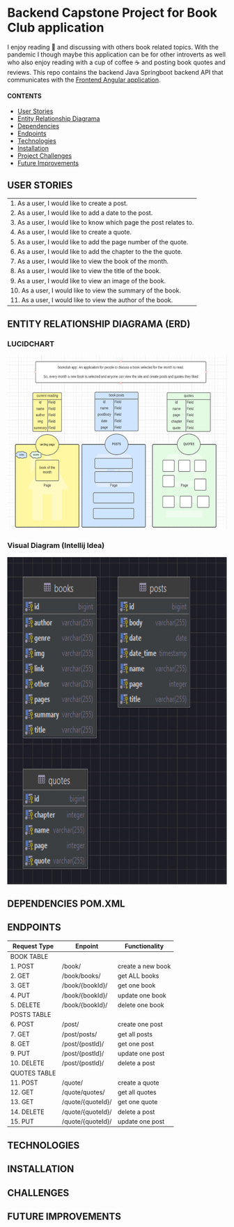 # Backend Capstone Project for Book Club application

<p>I enjoy reading 📖 and discussing with others book related topics. With the pandemic I though maybe this application can be for other introverts as well who also enjoy reading with a cup of coffee ☕ and posting book quotes and reviews. This repo contains the backend Java Springboot backend API that communicates with the <a href="https://github.com/yaretzyc/frontend-capstoneproject" target="_blank">Frontend Angular application</a>.</p>


#### CONTENTS
- [User Stories](#USER-STORIES)
- [Entity Relationship Diagrama](#ENTITY-RELATIONSHIP-DIAGRAMA-(ERD))
- [Dependencies](#DEPENDENCIES-POM.XML)
- [Endpoints](#ENDPOINTS)
- [Technologies](#TECHNOLOGIES)
- [Installation](#INSTALLATION)
- [Project Challenges](#CHALLENGES)
- [Future Improvements](#FUTURE-IMPROVEMENTS)


## USER STORIES
| | 
|:---|
|1.	As a user, I would like to create a post.
|2.	As a user, I would like to add a date to the post.
|3.	As a user, I would like to know which page the post relates to.
|4.	As a user, I would like to create a quote.
|5.	As a user, I would like to add the page number of the quote.
|6.	As a user, I would like to add the chapter to the the quote.
|7.	As a user, I would like to view the book of the month.
|8. As a user, I would like to view the title of the book.
|9. As a user, I would like to view an image of the book.
|10. As a user, I would like to view the summary of the book.
|11. As a user, I would like to view the author of the book.

## ENTITY RELATIONSHIP DIAGRAMA (ERD)
### LUCIDCHART
<p align="center"><img alt="lucidchart_diagram" height="400" src="planning/lucidChart.png"/>
   
### Visual Diagram (Intellij Idea)
<p align="center"><img alt="visual diagram from intellij idea" height="750" src="planning/visualDiagram.png"/>


## DEPENDENCIES POM.XML

## ENDPOINTS
   | Request Type | Enpoint | Functionality |
|--|--|--|
|BOOK TABLE|
| 1. POST | /book/ | create a new book |
|2. GET | /book/books/ | get ALL books |
|3. GET | /book/{bookId}/ | get one book |
|4. PUT | /book/{bookId}/ | update one book |
|5. DELETE | /book/{bookId}/ | delete one book |
|POSTS TABLE|
|6. POST | /post/ | create one post |
|7. GET | /post/posts/ | get all posts |
|8. GET | /post/{postId}/ | get one post |
|9. PUT | /post/{postId}/ | update one post |
|10. DELETE | /post/{postId}/ | delete a post |
|QUOTES TABLE|
|11. POST |/quote/ | create a quote |
|12. GET | /quote/quotes/ | get all quotes |
|13. GET | /quote/{quoteId}/ | get one quote |
|14. DELETE | /quote/{quoteId}/ | delete a post |
|15. PUT | /quote/{quoteId}/ | update one post|
## TECHNOLOGIES 

## INSTALLATION

## CHALLENGES

## FUTURE IMPROVEMENTS
